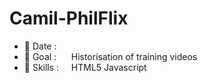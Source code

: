 # Camil-PhilFlix

- 📅 Date : &nbsp;&nbsp;&nbsp;&nbsp;              
- 🥅 Goal : &nbsp;&nbsp;&nbsp;&nbsp;              Historisation of training videos
- 🔧 Skills : &nbsp;&nbsp;&nbsp;                  HTML5 Javascript 
